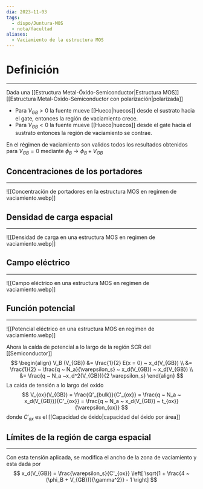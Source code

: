 ```yaml
---
dia: 2023-11-03
tags:
  - dispo/Juntura-MOS
  - nota/facultad
aliases:
  - Vaciamiento de la estructura MOS
---
```

# Definición
---
Dada una [[Estructura Metal-Óxido-Semiconductor|Estructura MOS]] [[Estructura Metal-Óxido-Semiconductor con polarización|polarizada]]
* Para $V_{GB} >0$ la fuente mueve [[Hueco|huecos]] desde el sustrato hacia el gate, entonces la región de vaciamiento crece. 
* Para $V_{GB} < 0$ la fuente mueve [[Hueco|huecos]] desde el gate hacia el sustrato entonces la región de vaciamiento se contrae.

En el régimen de vaciamiento son validos todos los resultados obtenidos para $V_{GB} = 0$ mediante $\phi_B \to \phi_B + V_{GB}$

## Concentraciones de los portadores
---
![[Concentración de portadores en la estructura MOS en regimen de vaciamiento.webp]]

## Densidad de carga espacial
---
![[Densidad de carga en una estructura MOS en regimen de vaciamiento.webp]]

## Campo eléctrico
---
![[Campo eléctrico en una estructura MOS en regimen de vaciamiento.webp]]

## Función potencial
---
![[Potencial eléctrico en una estructura MOS en regimen de vaciamiento.webp]]

Ahora la caída de potencial a lo largo de la región SCR del [[Semiconductor]] $$ \begin{align} 
	V_B (V_{GB}) &= \frac{1}{2} E(x = 0) ~ x_d(V_{GB}) \\
	&= \frac{1}{2} ~ \frac{q ~ N_a}{\varepsilon_s} ~ x_d(V_{GB}) ~ x_d(V_{GB}) \\
	&= \frac{q ~ N_a ~x_d^2(V_{GB})}{2 \varepsilon_s}
\end{align} $$
La caída de tensión a lo largo del oxido $$ V_{ox}(V_{GB}) = \frac{Q'_{bulk}}{C'_{ox}} = \frac{q ~ N_a ~ x_d(V_{GB})}{C'_{ox}} = \frac{q ~ N_a ~ x_d(V_{GB}) ~ t_{ox}}{\varepsilon_{ox}} $$ donde $C'_{ox}$ es el [[Capacidad de óxido|capacidad del óxido por área]] 

## Límites de la región de carga espacial
---
Con esta tensión aplicada, se modifica el ancho de la zona de vaciamiento y esta dada por $$ x_d(V_{GB}) = \frac{\varepsilon_s}{C'_{ox}} \left[ \sqrt{1 + \frac{4 ~ (\phi_B + V_{GB})}{\gamma^2}} - 1 \right] $$